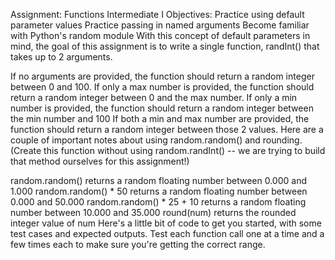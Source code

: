 Assignment: Functions Intermediate I
Objectives:
Practice using default parameter values
Practice passing in named arguments
Become familiar with Python's random module
With this concept of default parameters in mind, the goal of this assignment is to write a single function, randInt() that takes up to 2 arguments.

If no arguments are provided, the function should return a random integer between 0 and 100.
If only a max number is provided, the function should return a random integer between 0 and the max number.
If only a min number is provided, the function should return a random integer between the min number and 100
If both a min and max number are provided, the function should return a random integer between those 2 values.
Here are a couple of important notes about using random.random() and rounding. (Create this function without using random.randInt() -- we are trying to build that method ourselves for this assignment!)

random.random() returns a random floating number between 0.000 and 1.000
random.random() * 50 returns a random floating number between 0.000 and 50.000
random.random() * 25 + 10 returns a random floating number between 10.000 and 35.000
round(num) returns the rounded integer value of num
Here's a little bit of code to get you started, with some test cases and expected outputs. Test each function call one at a time and a few times each to make sure you're getting the correct range.